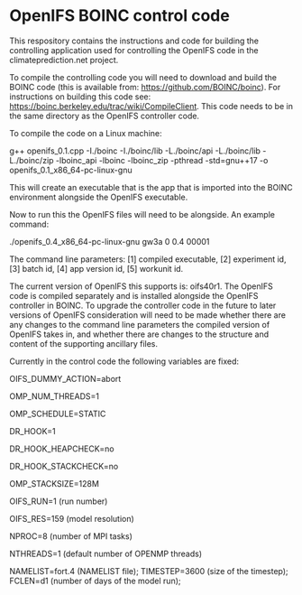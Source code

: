 # OpenIFS BOINC control code

This respository contains the instructions and code for building the controlling application used for controlling the OpenIFS code in the climateprediction.net project.

To compile the controlling code you will need to download and build the BOINC code (this is available from: https://github.com/BOINC/boinc). For instructions on building this code see: https://boinc.berkeley.edu/trac/wiki/CompileClient. This code needs to be in the same directory as the OpenIFS controller code.

To compile the code on a Linux machine:

g++ openifs_0.1.cpp -I./boinc -I./boinc/lib -L./boinc/api -L./boinc/lib -L./boinc/zip -lboinc_api -lboinc -lboinc_zip -pthread -std=gnu++17 -o openifs_0.1_x86_64-pc-linux-gnu

This will create an executable that is the app that is imported into the BOINC environment alongside the OpenIFS executable.

Now to run this the OpenIFS files will need to be alongside. An example command:

./openifs_0.4_x86_64-pc-linux-gnu gw3a 0 0.4 00001

The command line parameters: [1] compiled executable, [2] experiment id, [3] batch id, [4] app version id, [5] workunit id.

The current version of OpenIFS this supports is: oifs40r1. The OpenIFS code is compiled separately and is installed alongside the OpenIFS controller in BOINC. To upgrade the controller code in the future to later versions of OpenIFS consideration will need to be made whether there are any changes to the command line parameters the compiled version of OpenIFS takes in, and whether there are changes to the structure and content of the supporting ancillary files.

Currently in the control code the following variables are fixed:

OIFS_DUMMY_ACTION=abort

OMP_NUM_THREADS=1

OMP_SCHEDULE=STATIC

DR_HOOK=1

DR_HOOK_HEAPCHECK=no

DR_HOOK_STACKCHECK=no

OMP_STACKSIZE=128M

OIFS_RUN=1 (run number)

OIFS_RES=159 (model resolution)

NPROC=8 (number of MPI tasks)

NTHREADS=1 (default number of OPENMP threads)

NAMELIST=fort.4 (NAMELIST file);
TIMESTEP=3600 (size of the timestep);
FCLEN=d1 (number of days of the model run);
